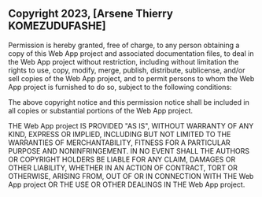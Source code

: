 ## Copyright 2023, [Arsene Thierry KOMEZUDUFASHE]


Permission is hereby granted, free of charge, to any person obtaining a copy of this Web App project and associated documentation files, to deal in the Web App project without restriction, including without limitation the rights to use, copy, modify, merge, publish, distribute, sublicense, and/or sell copies of the Web App project, and to permit persons to whom the Web App project is furnished to do so, subject to the following conditions:

The above copyright notice and this permission notice shall be included in all copies or substantial portions of the Web App project.

THE Web App project IS PROVIDED "AS IS", WITHOUT WARRANTY OF ANY KIND, EXPRESS OR IMPLIED, INCLUDING BUT NOT LIMITED TO THE WARRANTIES OF MERCHANTABILITY, FITNESS FOR A PARTICULAR PURPOSE AND NONINFRINGEMENT. IN NO EVENT SHALL THE AUTHORS OR COPYRIGHT HOLDERS BE LIABLE FOR ANY CLAIM, DAMAGES OR OTHER LIABILITY, WHETHER IN AN ACTION OF CONTRACT, TORT OR OTHERWISE, ARISING FROM, OUT OF OR IN CONNECTION WITH THE Web App project OR THE USE OR OTHER DEALINGS IN THE Web App project.
